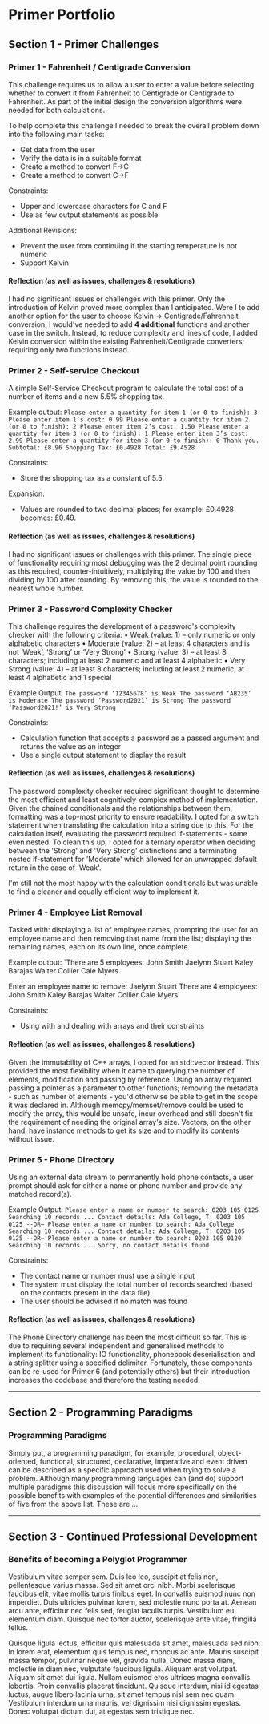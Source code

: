 # Primer Portfolio

## Section 1 - Primer Challenges
### Primer 1 - Fahrenheit / Centigrade Conversion
This challenge requires us to allow a user to enter a value before selecting whether to convert it from Fahrenheit to Centigrade or Centigrade to Fahrenheit.  As part of the initial design the conversion algorithms were needed for both calculations. 

To help complete this challenge I needed to break the overall problem down into the following main tasks: 
* Get data from the user
* Verify the data is in a suitable format
* Create a method to convert F->C
* Create a method to convert C->F

Constraints:
- Upper and lowercase characters for C and F 
- Use as few output statements as possible

Additional Revisions:
- Prevent the user from continuing if the starting temperature is not numeric
- Support Kelvin
 
#### Reflection (as well as issues, challenges & resolutions)
I had no significant issues or challenges with this primer. Only the introduction of Kelvin proved more complex than I anticipated. Were I to add another option for the user to choose Kelvin -> Centigrade/Fahrenheit conversion, I would've needed to add **4 additional** functions and another case in the switch. Instead, to reduce complexity and lines of code, I added Kelvin conversion within the existing Fahrenheit/Centigrade converters; requiring only two functions instead.

### Primer 2 - Self-service Checkout
A simple Self-Service Checkout program to calculate the total cost of a number of items and a new 5.5% shopping tax.

Example output:
`Please enter a quantity for item 1 (or 0 to finish): 3
Please enter item 1’s cost: 0.99
Please enter a quantity for item 2 (or 0 to finish): 2
Please enter item 2’s cost: 1.50
Please enter a quantity for item 3 (or 0 to finish): 1
Please enter item 3’s cost: 2.99
Please enter a quantity for item 3 (or 0 to finish): 0
Thank you.
Subtotal: £8.96
Shopping Tax: £0.4928
Total: £9.4528`

Constraints:
- Store the shopping tax as a constant of 5.5.

Expansion:
- Values are rounded to two decimal places; for example: £0.4928 becomes: £0.49.

#### Reflection (as well as issues, challenges & resolutions)
I had no significant issues or challenges with this primer. The single piece of functionality requiring most debugging was the 2 decimal point rounding as this required, counter-intuitively, multiplying the value by 100 and then dividing by 100 after rounding. By removing this, the value is rounded to the nearest whole number.  

### Primer 3 - Password Complexity Checker
This challenge requires the development of a password's complexity checker with the following criteria:
• Weak (value: 1) – only numeric or only alphabetic characters
• Moderate (value: 2) – at least 4 characters and is not ‘Weak’, ‘Strong’ or ‘Very Strong’
• Strong (value: 3) – at least 8 characters; including at least 2 numeric and at least 4 alphabetic
• Very Strong (value: 4) – at least 8 characters; including at least 2 numeric, at least 4 alphabetic and 1 special

Example Output:
`The password ‘12345678’ is Weak
The password ‘AB235’ is Moderate
The password ‘Password2021’ is Strong
The password ‘Password2021!’ is Very Strong`

Constraints:
- Calculation function that accepts a password as a passed argument and returns the value as an integer
- Use a single output statement to display the result

#### Reflection (as well as issues, challenges & resolutions)
The password complexity checker required significant thought to determine the most efficient and least cognitively-complex method of implementation. Given the chained conditionals and the relationships between them, formatting was a top-most priority to ensure readability. I opted for a switch statement when translating the calculation into a string due to this. For the calculation itself, evaluating the password required if-statements - some even nested. To clean this up, I opted for a ternary operator when deciding between the 'Strong' and 'Very Strong' distinctions and a terminating nested if-statement for 'Moderate' which allowed for an unwrapped default return in the case of 'Weak'. 

I'm still not the most happy with the calculation conditionals but was unable to find a cleaner and equally efficient way to implement it.  

### Primer 4 - Employee List Removal
Tasked with: displaying a list of employee names, prompting the user for an employee name and then removing that name from the list; displaying the remaining names, each on its own line, once complete.

Example output:
`There are 5 employees:
John Smith
Jaelynn Stuart
Kaley Barajas
Walter Collier
Cale Myers

Enter an employee name to remove: Jaelynn Stuart
There are 4 employees:
John Smith
Kaley Barajas
Walter Collier
Cale Myers`

Constraints:
- Using with and dealing with arrays and their constraints

#### Reflection (as well as issues, challenges & resolutions)
Given the immutability of C++ arrays, I opted for an std::vector instead. This provided the most flexibility when it came to querying the number of elements, modification and passing by reference. Using an array required passing a pointer as a parameter to other functions; removing the metadata - such as number of elements - you'd otherwise be able to get in the scope it was declared in. Although memcpy/memset/remove could be used to modify the array, this would be unsafe, incur overhead and still doesn't fix the requirement of needing the original array's size. Vectors, on the other hand, have instance methods to get its size and to modify its contents without issue.

### Primer 5 - Phone Directory
Using an external data stream to permanently hold phone contacts, a user prompt should ask for either a name or phone number and provide any matched record(s).

Example Output:
`Please enter a name or number to search: 0203 105 0125
Searching 10 records ...
Contact details:
Ada College, T: 0203 105 0125
--OR—
Please enter a name or number to search: Ada College
Searching 10 records ...
Contact details:
Ada College, T: 0203 105 0125
--OR—
Please enter a name or number to search: 0203 105 0120
Searching 10 records ...
Sorry, no contact details found`

Constraints:
- The contact name or number must use a single input 
- The system must display the total number of records searched (based on the contacts present in the data file) 
- The user should be advised if no match was found

#### Reflection (as well as issues, challenges & resolutions)
The Phone Directory challenge has been the most difficult so far. This is due to requiring several independent and generalised methods to implement its functionality: IO functionality, phonebook deserialisation and a string splitter using a specified delimiter. Fortunately, these components can be re-used for Primer 6 (and potentially others) but their introduction increases the codebase and therefore the testing needed.     

---
## Section 2 - Programming Paradigms
### Programming Paradigms
Simply put, a programming paradigm, for example, procedural, object-oriented, functional, structured, declarative, imperative and event driven can be described as a specific approach used when trying to solve a problem.  Although many programming languages can (and do) support multiple paradigms this discussion will focus more specifically on the possible benefits with examples of the potential differences and similarities of five from the above list. These are ...

---
## Section 3 - Continued Professional Development
### Benefits of becoming a Polyglot Programmer
Vestibulum vitae semper sem. Duis leo leo, suscipit at felis non, pellentesque varius massa. Sed sit amet orci nibh. Morbi scelerisque faucibus elit, vitae mollis turpis finibus eget. In convallis euismod nunc non imperdiet. Duis ultricies pulvinar lorem, sed molestie nunc porta at. Aenean arcu ante, efficitur nec felis sed, feugiat iaculis turpis. Vestibulum eu elementum diam. Quisque nec tortor auctor, scelerisque ante vitae, fringilla tellus.

Quisque ligula lectus, efficitur quis malesuada sit amet, malesuada sed nibh. In lorem erat, elementum quis tempus nec, rhoncus ac ante. Mauris suscipit massa tempor, pulvinar neque vel, gravida nulla. Donec massa diam, molestie in diam nec, vulputate faucibus ligula. Aliquam erat volutpat. Aliquam sit amet dui ligula. Nullam euismod eros ultrices magna convallis lobortis. Proin convallis placerat tincidunt. Quisque interdum, nisi id egestas luctus, augue libero lacinia urna, sit amet tempus nisl sem nec quam. Vestibulum interdum urna mauris, vel dignissim nisi dignissim egestas. Donec volutpat dictum dui, at egestas sem tristique nec.
